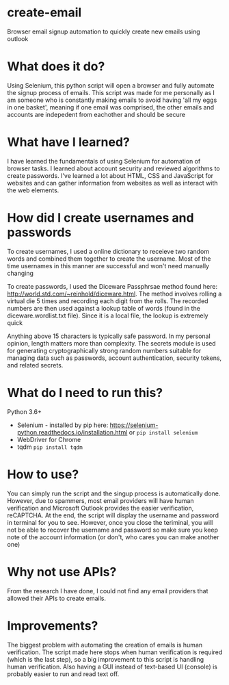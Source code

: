 # create-email
Browser email signup automation to quickly create new emails using outlook

# What does it do?
Using Selenium, this python script will open a browser and fully automate the signup process of emails. This script was made for me personally as I am someone who is constantly making emails to avoid having 'all my eggs in one basket', meaning if one email was comprised, the other emails and accounts are indepedent from eachother and should be secure

# What have I learned?
I have learned the fundamentals of using Selenium for automation of browser tasks. I learned about account security and reviewed algorithms to create passwords. I've learned a lot about HTML, CSS and JavaScript for websites and can gather information from websites as well as interact with the web elements.

# How did I create usernames and passwords
To create usernames, I used a online dictionary to receieve two random words and combined them together to create the username. Most of the time usernames in this manner are successful and won't need manually changing

To create passwords, I used the Diceware Passphrsae method found here: http://world.std.com/~reinhold/diceware.html. The method involves rolling a virtual die 5 times and recording each digit from the rolls. The recorded numbers are then used against a lookup table of words (found in the diceware.wordlist.txt file). Since it is a local file, the lookup is extremely quick

Anything above 15 characters is typically safe password. In my personal opinion, length matters more than complexity. The secrets module is used for generating cryptographically strong random numbers suitable for managing data such as passwords, account authentication, security tokens, and related secrets.

# What do I need to run this?
Python 3.6+
* Selenium - installed by pip here: https://selenium-python.readthedocs.io/installation.html or ``` pip install selenium ```
* WebDriver for Chrome
* tqdm ```pip install tqdm```

# How to use?
You can simply run the script and the singup process is automatically done. However, due to spammers, most email providers will have human verification and Microsoft Outlook provides the easier verification, reCAPTCHA. At the end, the script will display the username and password in terminal for you to see. However, once you close the teriminal, you will not be able to recover the username and password so make sure you keep note of the account information (or don't, who cares you can make another one)

# Why not use APIs?
From the research I have done, I could not find any email providers that allowed their APIs to create emails. 

# Improvements?
The biggest problem with automating the creation of emails is human verification. The script made here stops when human verification is required (which is the last step), so a big improvement to this script is handling human verification. Also having a GUI instead of text-based UI (console) is probably easier to run and read text off.
